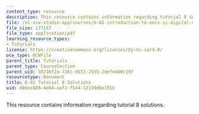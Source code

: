 ```yaml
---
content_type: resource
description: This resource contains information regarding tutorial 8 solutions.
file: /ol-ocw-studio-app/courses/6-02-introduction-to-eecs-ii-digital-communication-systems-fall-2012/d06ec8894e84aaf2f54412139d0e191b_MIT6_02F12_tutor08_sol.pdf
file_size: 177157
file_type: application/pdf
learning_resource_types:
- Tutorials
license: https://creativecommons.org/licenses/by-nc-sa/4.0/
ocw_type: OCWFile
parent_title: Tutorials
parent_type: CourseSection
parent_uid: 50216f2a-736c-9553-2555-2defe4b0c19f
resourcetype: Document
title: 6.02 Tutorial 8 Solutions
uid: d06ec889-4e84-aaf2-f544-12139d0e191b
---
```

This resource contains information regarding tutorial 8 solutions.